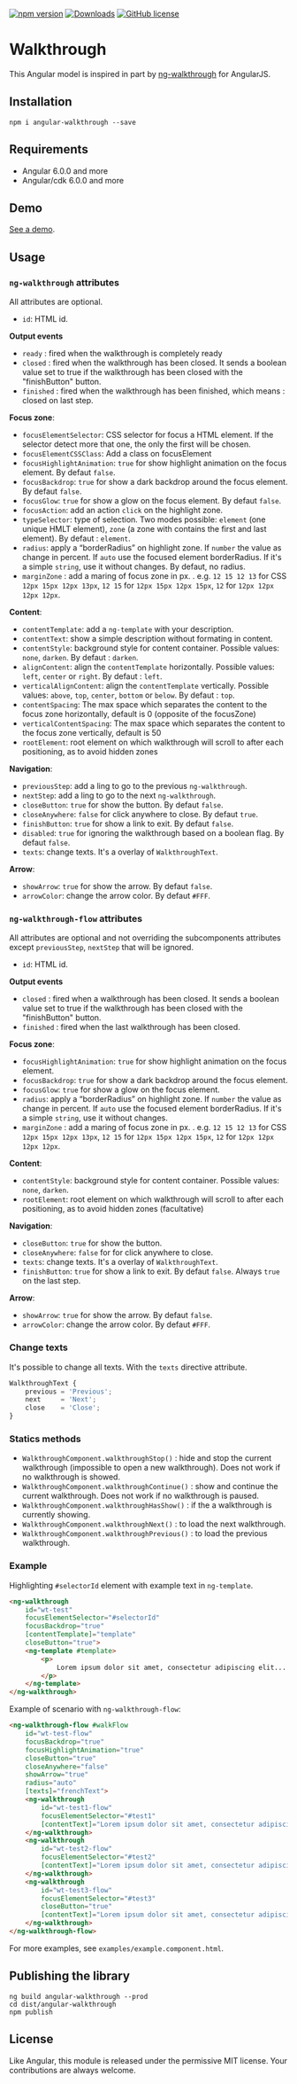 [![npm version](https://badge.fury.io/js/angular-walkthrough.svg)](https://badge.fury.io/js/angular-walkthrough) [![Downloads](https://img.shields.io/npm/dm/angular-walkthrough.svg)](https://www.npmjs.com/package/angular-walkthrough) [![GitHub license](https://img.shields.io/badge/license-MIT-blue.svg)](https://raw.githubusercontent.com/harvest-dev/ng-walkthrough/master/LICENSE.md)

# Walkthrough

This Angular model is inspired in part by [ng-walkthrough](https://github.com/souly1/ng-walkthrough) for AngularJS.

## Installation

```
npm i angular-walkthrough --save
```

## Requirements

- Angular 6.0.0 and more
- Angular/cdk 6.0.0 and more

## Demo

[See a demo](https://harvest-dev.github.io/ng-walkthrough/dist/ng-walkthrough/).

## Usage

### `ng-walkthrough` attributes

All attributes are optional.

- `id`: HTML id.

**Output events** 
- `ready` : fired when the walkthrough is completely ready
- `closed` : fired when the walkthrough has been closed. It sends a boolean value set to true if the walkthrough has been closed with the "finishButton" button.
- `finished` : fired when the walkthrough has been finished, which means : closed on last step.

**Focus zone**:
- `focusElementSelector`: CSS selector for focus a HTML element. If the selector detect more that one, the only the first will be chosen.
- `focusElementCSSClass`: Add a class on focusElement 
- `focusHighlightAnimation`: `true` for show highlight animation on the focus element. By defaut `false`.
- `focusBackdrop`: `true` for show a dark backdrop around the focus element. By defaut `false`.
- `focusGlow`: `true` for show a glow on the focus element. By defaut `false`.
- `focusAction`: add an action `click` on the highlight zone.
- `typeSelector`: type of selection. Two modes possible: `element` (one unique HMLT element), `zone` (a zone with contains the first and last element). By defaut : `element`.
- `radius`: apply a “borderRadius” on highlight zone. If `number` the value as change in percent. If `auto` use the focused element borderRadius. If it's a simple `string`, use it without changes. By defaut, no radius.
- `marginZone` : add a maring of focus zone in px. . e.g. `12 15 12 13` for CSS `12px 15px 12px 13px`,  `12 15` for `12px 15px 12px 15px`,  `12` for `12px 12px 12px 12px`.

**Content**:
- `contentTemplate`: add a `ng-template` with your description.
- `contentText`: show a simple description without formating in content.
- `contentStyle`: background style for content container. Possible values: `none`, `darken`. By defaut : `darken`.
- `alignContent`: align the `contentTemplate` horizontally. Possible values: `left`, `center` or `right`. By defaut : `left`.
- `verticalAlignContent`: align the `contentTemplate` vertically. Possible values: `above`, `top`, `center`, `bottom` or `below`. By defaut : `top`.
- `contentSpacing`: The max space which separates the content to the focus zone horizontally, default is 0 (opposite of the focusZone)
- `verticalContentSpacing`: The max space which separates the content to the focus zone vertically, default is 50
- `rootElement`: root element on which walkthrough will scroll to after each positioning, as to avoid hidden zones 

**Navigation**:
- `previousStep`: add a ling to go to the previous `ng-walkthrough`.
- `nextStep`: add a ling to go to the next `ng-walkthrough`.
- `closeButton`: `true` for show the button. By defaut `false`.
- `closeAnywhere`: `false` for click anywhere to close. By defaut `true`.
- `finishButton`: `true` for show a link to exit. By defaut `false`.
- `disabled`: `true` for ignoring the walkthrough based on a boolean flag. By defaut `false`.
- `texts`: change texts. It's a overlay of `WalkthroughText`.

**Arrow**:
- `showArrow`: `true` for show the arrow. By defaut `false`.
- `arrowColor`: change the arrow color. By defaut `#FFF`.

### `ng-walkthrough-flow` attributes

All attributes are optional and not overriding the subcomponents attributes except `previousStep`, `nextStep` that will be ignored.

- `id`: HTML id.

**Output events** 
- `closed` : fired when a walkthrough has been closed. It sends a boolean value set to true if the walkthrough has been closed with the "finishButton" button.
- `finished` : fired when the last walkthrough has been closed.

**Focus zone**:
- `focusHighlightAnimation`: `true` for show highlight animation on the focus element.
- `focusBackdrop`: `true` for show a dark backdrop around the focus element.
- `focusGlow`: `true` for show a glow on the focus element.
- `radius`: apply a “borderRadius” on highlight zone. If `number` the value as change in percent. If `auto` use the focused element borderRadius. If it's a simple `string`, use it without changes.
- `marginZone` : add a maring of focus zone in px. . e.g. `12 15 12 13` for CSS `12px 15px 12px 13px`,  `12 15` for `12px 15px 12px 15px`,  `12` for `12px 12px 12px 12px`.


**Content**:
- `contentStyle`: background style for content container. Possible values: `none`, `darken`.
- `rootElement`: root element on which walkthrough will scroll to after each positioning, as to avoid hidden zones (facultative)

**Navigation**:
- `closeButton`: `true` for show the button.
- `closeAnywhere`: `false` for for click anywhere to close.
- `texts`: change texts. It's a overlay of `WalkthroughText`.
- `finishButton`: `true` for show a link to exit. By defaut `false`. Always `true` on the last step.

**Arrow**:
- `showArrow`: `true` for show the arrow. By defaut `false`.
- `arrowColor`: change the arrow color. By defaut `#FFF`.

### Change texts

It's possible to change all texts. With the `texts`  directive attribute.

```typescript
WalkthroughText {
    previous = 'Previous';
    next     = 'Next';
    close    = 'Close';
}
```

### Statics methods

- `WalkthroughComponent.walkthroughStop()` : hide and stop the current walkthrough (impossible to open a new walkthrough).
Does not work if no walkthrough is showed.
- `WalkthroughComponent.walkthroughContinue()` : show and continue the current walkthrough. Does not work if no walkthrough is paused.
- `WalkthroughComponent.walkthroughHasShow()` : if the a walkthrough is currently showing.
- `WalkthroughComponent.walkthroughNext()` : to load the next walkthrough.
- `WalkthroughComponent.walkthroughPrevious()` : to load the previous walkthrough.

### Example

Highlighting `#selectorId` element with example text in `ng-template`.

```html
<ng-walkthrough
    id="wt-test"
    focusElementSelector="#selectorId"
    focusBackdrop="true"
    [contentTemplate]="template"
    closeButton="true">
    <ng-template #template>
        <p>
            Lorem ipsum dolor sit amet, consectetur adipiscing elit...
        </p>
    </ng-template>
</ng-walkthrough>
```

Example of scenario with `ng-walkthrough-flow`:

```html
<ng-walkthrough-flow #walkFlow
    id="wt-test-flow"
    focusBackdrop="true"
    focusHighlightAnimation="true"
    closeButton="true"
    closeAnywhere="false"
    showArrow="true"
    radius="auto"
    [texts]="frenchText">
    <ng-walkthrough
        id="wt-test1-flow"
        focusElementSelector="#test1"
        [contentText]="Lorem ipsum dolor sit amet, consectetur adipiscing elit...">
    </ng-walkthrough>
    <ng-walkthrough
        id="wt-test2-flow"
        focusElementSelector="#test2"
        [contentText]="Lorem ipsum dolor sit amet, consectetur adipiscing elit...">
    </ng-walkthrough>
    <ng-walkthrough
        id="wt-test3-flow"
        focusElementSelector="#test3"
        closeButton="true"
        [contentText]="Lorem ipsum dolor sit amet, consectetur adipiscing elit...">
    </ng-walkthrough>
</ng-walkthrough-flow>
```

For more examples, see `examples/example.component.html`.

## Publishing the library

```
ng build angular-walkthrough --prod
cd dist/angular-walkthrough
npm publish
```

## License

Like Angular, this module is released under the permissive MIT license. Your contributions are always welcome.
